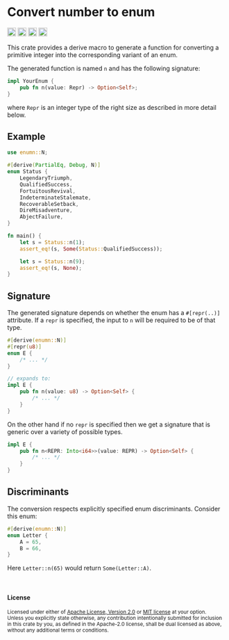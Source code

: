 Convert number to enum
======================

[<img alt="github" src="https://img.shields.io/badge/github-dtolnay/enumn-8da0cb?style=for-the-badge&labelColor=555555&logo=github" height="20">](https://github.com/dtolnay/enumn)
[<img alt="crates.io" src="https://img.shields.io/crates/v/enumn.svg?style=for-the-badge&color=fc8d62&logo=rust" height="20">](https://crates.io/crates/enumn)
[<img alt="docs.rs" src="https://img.shields.io/badge/docs.rs-enumn-66c2a5?style=for-the-badge&labelColor=555555&logo=docs.rs" height="20">](https://docs.rs/enumn)
[<img alt="build status" src="https://img.shields.io/github/actions/workflow/status/dtolnay/enumn/ci.yml?branch=master&style=for-the-badge" height="20">](https://github.com/dtolnay/enumn/actions?query=branch%3Amaster)

This crate provides a derive macro to generate a function for converting a
primitive integer into the corresponding variant of an enum.

The generated function is named `n` and has the following signature:

```rust
impl YourEnum {
    pub fn n(value: Repr) -> Option<Self>;
}
```

where `Repr` is an integer type of the right size as described in more detail
below.

## Example

```rust
use enumn::N;

#[derive(PartialEq, Debug, N)]
enum Status {
    LegendaryTriumph,
    QualifiedSuccess,
    FortuitousRevival,
    IndeterminateStalemate,
    RecoverableSetback,
    DireMisadventure,
    AbjectFailure,
}

fn main() {
    let s = Status::n(1);
    assert_eq!(s, Some(Status::QualifiedSuccess));

    let s = Status::n(9);
    assert_eq!(s, None);
}
```

## Signature

The generated signature depends on whether the enum has a `#[repr(..)]`
attribute. If a `repr` is specified, the input to `n` will be required to be of
that type.

```rust
#[derive(enumn::N)]
#[repr(u8)]
enum E {
    /* ... */
}

// expands to:
impl E {
    pub fn n(value: u8) -> Option<Self> {
        /* ... */
    }
}
```

On the other hand if no `repr` is specified then we get a signature that is
generic over a variety of possible types.

```rust
impl E {
    pub fn n<REPR: Into<i64>>(value: REPR) -> Option<Self> {
        /* ... */
    }
}
```

## Discriminants

The conversion respects explicitly specified enum discriminants. Consider this
enum:

```rust
#[derive(enumn::N)]
enum Letter {
    A = 65,
    B = 66,
}
```

Here `Letter::n(65)` would return `Some(Letter::A)`.

<br>

#### License

<sup>
Licensed under either of <a href="LICENSE-APACHE">Apache License, Version
2.0</a> or <a href="LICENSE-MIT">MIT license</a> at your option.
</sup>

<br>

<sub>
Unless you explicitly state otherwise, any contribution intentionally submitted
for inclusion in this crate by you, as defined in the Apache-2.0 license, shall
be dual licensed as above, without any additional terms or conditions.
</sub>
